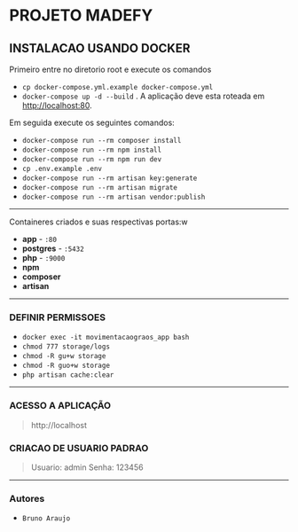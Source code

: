 
# PROJETO MADEFY

## INSTALACAO USANDO DOCKER

Primeiro entre no diretorio root e execute os comandos
- `cp docker-compose.yml.example docker-compose.yml`
- `docker-compose up -d --build` . A aplicação deve esta roteada em [http://localhost:80](http://localhost:80).

Em seguida execute os seguintes comandos:

- `docker-compose run --rm composer install`
- `docker-compose run --rm npm install`
- `docker-compose run --rm npm run dev`
- `cp .env.example .env`
- `docker-compose run --rm artisan key:generate`
- `docker-compose run --rm artisan migrate`
- `docker-compose run --rm artisan vendor:publish`
---
Containeres criados e suas respectivas portas:w

- **app** - `:80`
- **postgres** - `:5432`
- **php** - `:9000`
- **npm**
- **composer**
- **artisan**
---
### DEFINIR PERMISSOES

- `docker exec -it movimentacaograos_app bash`
- `chmod 777 storage/logs`
- `chmod -R gu+w storage`
- `chmod -R guo+w storage`
- `php artisan cache:clear`
---

### ACESSO A APLICAÇÃO
>http://localhost

### CRIACAO DE USUARIO PADRAO
>Usuario: admin
>Senha: 123456
---

### Autores

- `Bruno Araujo`
